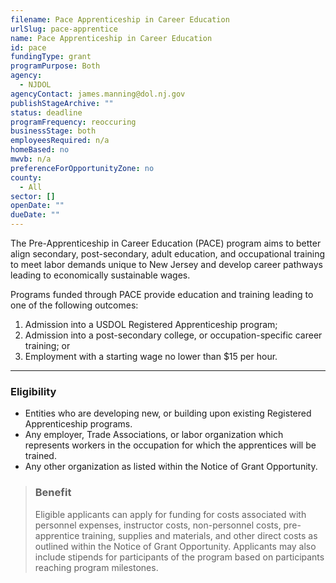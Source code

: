 ```yaml
---
filename: Pace Apprenticeship in Career Education
urlSlug: pace-apprentice
name: Pace Apprenticeship in Career Education
id: pace
fundingType: grant
programPurpose: Both
agency:
  - NJDOL
agencyContact: james.manning@dol.nj.gov
publishStageArchive: ""
status: deadline
programFrequency: reoccuring
businessStage: both
employeesRequired: n/a
homeBased: no
mwvb: n/a
preferenceForOpportunityZone: no
county:
  - All
sector: []
openDate: ""
dueDate: ""
---
```

The Pre-Apprenticeship in Career Education (PACE) program aims to better align secondary, post-secondary, adult education, and occupational training to meet labor demands unique to New Jersey and develop career pathways leading to economically sustainable wages. 

Programs funded through PACE provide education and training leading to one of the following outcomes:  
1) Admission into a USDOL Registered Apprenticeship program; 
2) Admission into a post-secondary college, or occupation-specific career training; or 
3) Employment with a starting wage no lower than $15 per hour.

---
### Eligibility
* Entities who are developing new, or building upon existing Registered Apprenticeship programs.
* Any employer, Trade Associations, or labor organization which represents workers in the occupation for which the apprentices will be trained.
* Any other organization as listed within the Notice of Grant Opportunity.

> ### Benefit
>Eligible applicants can apply for funding for costs associated with personnel expenses, instructor costs, non-personnel costs, pre-apprentice training, supplies and materials, and other direct costs as outlined within the Notice of Grant Opportunity. Applicants may also include stipends for participants of the program based on participants reaching program milestones.